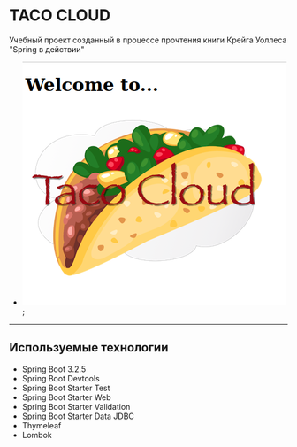 # TACO CLOUD
Учебный проект созданный в процессе прочтения книги Крейга Уоллеса "Spring в действии"
<br>

- ![taco cloud](./screenshot.png);

<hr>

## Используемые технологии
- Spring Boot 3.2.5
- Spring Boot Devtools
- Spring Boot Starter Test
- Spring Boot Starter Web
- Spring Boot Starter Validation
- Spring Boot Starter Data JDBC
- Thymeleaf
- Lombok
